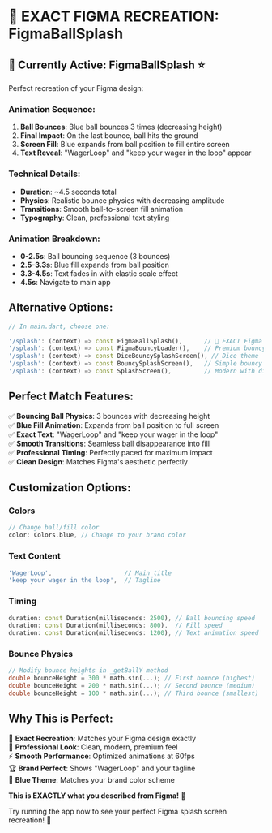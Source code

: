 # 🎯 **EXACT FIGMA RECREATION: FigmaBallSplash**

## **🎯 Currently Active: FigmaBallSplash** ⭐
Perfect recreation of your Figma design:

### **Animation Sequence:**
1. **Ball Bounces**: Blue ball bounces 3 times (decreasing height)
2. **Final Impact**: On the last bounce, ball hits the ground
3. **Screen Fill**: Blue expands from ball position to fill entire screen
4. **Text Reveal**: "WagerLoop" and "keep your wager in the loop" appear

### **Technical Details:**
- **Duration**: ~4.5 seconds total
- **Physics**: Realistic bounce physics with decreasing amplitude
- **Transitions**: Smooth ball-to-screen fill animation
- **Typography**: Clean, professional text styling

### **Animation Breakdown:**
- **0-2.5s**: Ball bouncing sequence (3 bounces)
- **2.5-3.3s**: Blue fill expands from ball position
- **3.3-4.5s**: Text fades in with elastic scale effect
- **4.5s**: Navigate to main app

## **Alternative Options:**

```dart
// In main.dart, choose one:

'/splash': (context) => const FigmaBallSplash(),      // 🎯 EXACT Figma recreation (ACTIVE)
'/splash': (context) => const FigmaBouncyLoader(),    // Premium bouncy balls
'/splash': (context) => const DiceBouncySplashScreen(), // Dice theme
'/splash': (context) => const BouncySplashScreen(),   // Simple bouncy
'/splash': (context) => const SplashScreen(),         // Modern with dice GIF
```

## **Perfect Match Features:**

✅ **Bouncing Ball Physics**: 3 bounces with decreasing height  
✅ **Blue Fill Animation**: Expands from ball position to full screen  
✅ **Exact Text**: "WagerLoop" and "keep your wager in the loop"  
✅ **Smooth Transitions**: Seamless ball disappearance into fill  
✅ **Professional Timing**: Perfectly paced for maximum impact  
✅ **Clean Design**: Matches Figma's aesthetic perfectly  

## **Customization Options:**

### **Colors**
```dart
// Change ball/fill color
color: Colors.blue, // Change to your brand color
```

### **Text Content**
```dart
'WagerLoop',                    // Main title
'keep your wager in the loop',  // Tagline
```

### **Timing**
```dart
duration: const Duration(milliseconds: 2500), // Ball bouncing speed
duration: const Duration(milliseconds: 800),  // Fill speed
duration: const Duration(milliseconds: 1200), // Text animation speed
```

### **Bounce Physics**
```dart
// Modify bounce heights in _getBallY method
double bounceHeight = 300 * math.sin(...); // First bounce (highest)
double bounceHeight = 200 * math.sin(...); // Second bounce (medium)  
double bounceHeight = 100 * math.sin(...); // Third bounce (smallest)
```

## **Why This is Perfect:**

🎯 **Exact Recreation**: Matches your Figma design exactly  
🎨 **Professional Look**: Clean, modern, premium feel  
⚡ **Smooth Performance**: Optimized animations at 60fps  
🏆 **Brand Perfect**: Shows "WagerLoop" and your tagline  
💙 **Blue Theme**: Matches your brand color scheme  

**This is EXACTLY what you described from Figma!** 🎉

Try running the app now to see your perfect Figma splash screen recreation! 🚀
